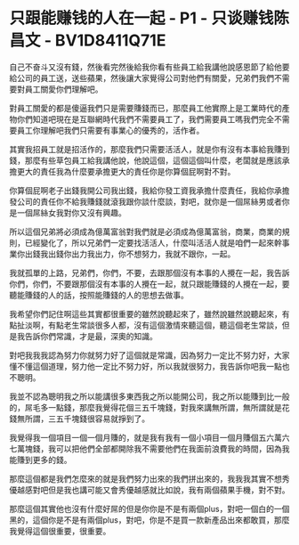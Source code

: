 # 只跟能赚钱的人在一起 - P1 - 只谈赚钱陈昌文 - BV1D8411Q71E

自己不奋斗又沒有錢，然後看完然後給我你看有些員工給我講他說感恩節了給他要給公司的員工送，送些蘋果，然後讓大家覺得公司對他們有關愛，兄弟們我們不需要對員工關愛你們理解吧。

對員工關愛的都是傻逼我們只是需要賺錢而已，那麼員工他實際上是工業時代的產物你們知道吧現在是互聯網時代我們不需要員工了，我們需要員工嗎我們完全不需要員工你理解吧我們只需要有事業心的優秀的，活作者。

其實我招員工就是招活作的，那麼我們只需要活活人，就是你有沒有本事給我賺到錢，那麼有些草包員工給我講他說，他說這個，這個這個叫什麼，老闆就是應該承擔更大的責任我為什麼要承擔更大的責任你是你算個屁啊對不對。

你算個屁啊老子出錢我開公司我出錢，我給你發工資我承擔什麼責任，我給你承擔發公司的責任你不給我賺錢就滾我跟你談什麼談，對吧，就你是一個屌絲男或者你是一個屌絲女我對你又沒有興趣。

所以這個兄弟將必須成為億萬富翁對我們就是必須成為億萬富翁，商業，商業的規則，已經變化了，所以兄弟們一定要找活活人，什麼叫活活人就是咱們一起來幹事業你出錢我出錢你出力我出力，你不想努力，我就不跟你，一起。

我就孤單的上路，兄弟們，你們，不要，去跟那個沒有本事的人攪在一起，我告訴你們，你們，不要跟那個沒有本事的人攪在一起，就只跟能賺錢的人攪在一起，要聽能賺錢的人的話，按照能賺錢的人的思想去做事。

我希望你們記住啊這些其實都很重要的雖然說聽起來了，雖然說雖然說聽起來，有點扯淡啊，有點老生常談很多人都，沒有這個激情來聽這個，聽這個老生常談，但是我告訴你們常識，才是最，深奧的知識。

對吧我我我認為努力你就努力好了這個就是常識，因為努力一定比不努力好，大家懂不懂這個道理，努力他一定比不努力好，所以我就很努力，我告訴你吧我一點也不聰明。

我並不認為聰明我之所以能講很多東西我之所以能開公司，我之所以能賺到比一般的，屌毛多一點錢，那麼我覺得花個三五千塊錢，對我來講無所謂，無所謂就是花錢無所謂，三五千塊錢很容易就掙到了。

我覺得我一個項目一個一個月賺的，就是我有我有一個小項目一個月賺個五六萬六七萬塊錢，我可以把他們全部都開除我不需要他們在我面前浪費我的時間，因為我能賺到更多的錢。

那麼這個都是我們怎麼來的就是我們努力出來的我們拼出來的，我我我其實不想秀優越感對吧但是我也講可能又會秀優越感就比如說，我有兩個蘋果手機，對不對。

那麼這個其實他也沒有什麼好屌的但是你你是不是有兩個plus，對吧一個白的一個黑的，這個你是不是有兩個plus，對吧，你是不是買一款新產品出來都敢買，那麼我覺得這個很重要，很重要。

